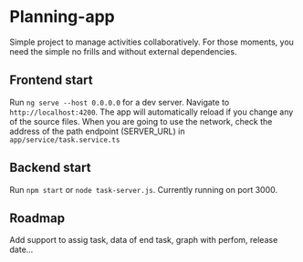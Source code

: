 # Planning-app

Simple project to manage activities collaboratively.
For those moments, you need the simple no frills and without external dependencies.

## Frontend start
Run `ng serve --host 0.0.0.0` for a dev server. Navigate to `http://localhost:4200`. The app will automatically reload if you change any of the source files.
When you are going to use the network, check the address of the path endpoint (SERVER_URL) in `app/service/task.service.ts` 

## Backend start
Run `npm start` or `node task-server.js`. Currently running on port 3000.

## Roadmap
Add support to assig task, data of end task, graph with perfom, release date...
 